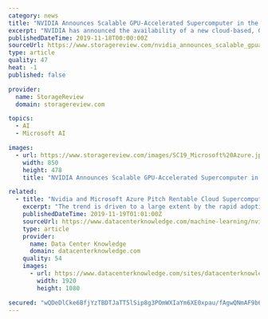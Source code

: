 ```yaml
---
category: news
title: "NVIDIA Announces Scalable GPU-Accelerated Supercomputer in the Microsoft Azure Cloud"
excerpt: "NVIDIA has announced the availability of a new cloud-based, GPU-accelerated supercomputer available on Microsoft Azure. Built to handle demanding AI, machine learning and high-performance computing applications, NVIDIA indicates that their new offering ..."
publishedDateTime: 2019-11-18T00:00:00Z
sourceUrl: https://www.storagereview.com/nvidia_announces_scalable_gpuaccelerated_supercomputer_in_the_microsoft_azure_cloud
type: article
quality: 47
heat: -1
published: false

provider:
  name: StorageReview
  domain: storagereview.com

topics:
  - AI
  - Microsoft AI

images:
  - url: https://www.storagereview.com/images/SC19_Microsoft%20Azure.jpg
    width: 850
    height: 478
    title: "NVIDIA Announces Scalable GPU-Accelerated Supercomputer in the Microsoft Azure Cloud"

related:
  - title: "Nvidia and Microsoft Azure Pitch Rentable Cloud Supercomputers"
    excerpt: "The trend is driven to a large extent by the rapid adoption of machine learning. Related: ScaleMatrix and ... Nvidia and Microsoft announced an Azure cloud supercomputer service anyone can use, spinning it up the same way anyone can spin up a regular ..."
    publishedDateTime: 2019-11-19T01:01:00Z
    sourceUrl: https://www.datacenterknowledge.com/machine-learning/nvidia-and-microsoft-azure-pitch-rentable-cloud-supercomputers
    type: article
    provider:
      name: Data Center Knowledge
      domain: datacenterknowledge.com
    quality: 54
    images:
      - url: https://www.datacenterknowledge.com/sites/datacenterknowledge.com/files/SC19_Microsoft%20Azure.jpg
        width: 1920
        height: 1080

secured: "wQDeDlCke6BfjYzTBDTJaTT5lSip8g3POmWXIaYm6XE0xpau/fAgwQNmAF9b6Sgvtv5hrHHaJBf/dNyxQ20L+W6AWPwAjWBlyxz0lshHQlLW+rXtYI8hYJf7oSWdeqzG9XPD7w4XcKFklU+YOp6oXpmEKlgY8AamswRbrQVMGOeigo6I/zu4JMq5ypPHKMFZtZoe3viu/VukJuJspT1HrjNUPSvJ3Fc4tSAnCv366SQagK7bHqwwTFnbFI7XBsgBNya+L8tecbjjk8ALVrJsHg==;UmgyehipaTRCYuJcDywiaA=="
---
```


